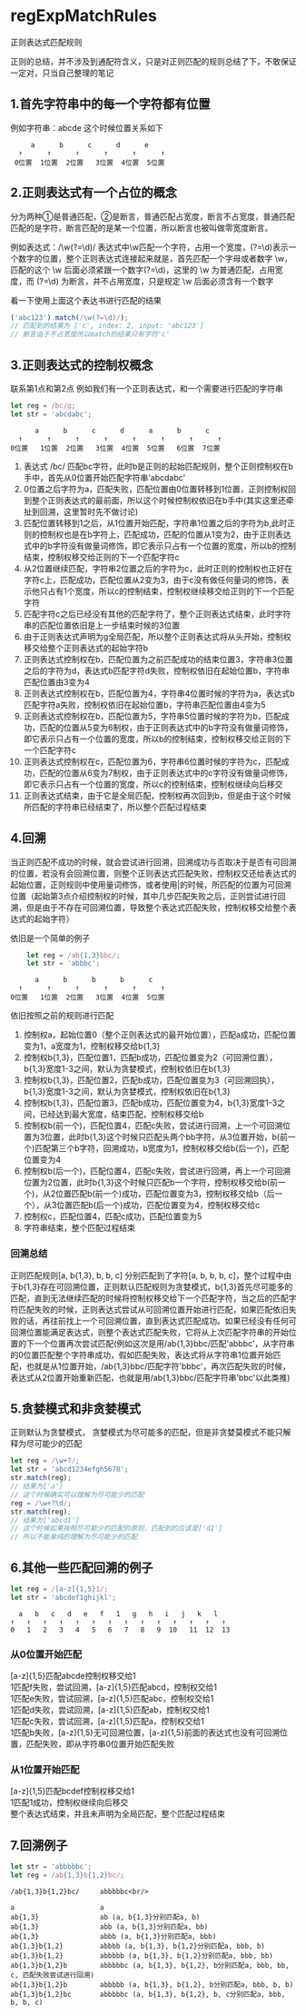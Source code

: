# regExpMatchRules
正则表达式匹配规则

正则的总结，并不涉及到通配符含义，只是对正则匹配的规则总结了下，不敢保证一定对，只当自己整理的笔记

## 1.首先字符串中的每一个字符都有位置

例如字符串：abcde
这个时候位置关系如下
```
     a      b      c      d      e
  ↑      ↑      ↑      ↑      ↑      ↑
 0位置  1位置  2位置   3位置  4位置  5位置
```

## 2.正则表达式有一个占位的概念

分为两种①是普通匹配，②是断言，普通匹配占宽度，断言不占宽度，普通匹配匹配的是字符，断言匹配的是某一个位置，所以断言也被叫做零宽度断言。

例如表达式：/\w(?=\d)/
表达式中\w匹配一个字符，占用一个宽度，(?=\d)表示一个数字的位置，整个正则表达式连接起来就是，首先匹配一个字母或者数字 \w，匹配的这个 \w 后面必须紧跟一个数字(?=\d)，这里的 \w 为普通匹配，占用宽度，而 (?=\d) 为断言，并不占用宽度，只是规定 \w 后面必须含有一个数字

看一下使用上面这个表达书进行匹配的结果
```javascript
('abc123').match(/\w(?=\d)/);
// 匹配到的结果为 ['c', index: 2, input: 'abc123']
// 断言由于不占宽度所以match的结果只有字符'c'
```

## 3.正则表达式的控制权概念

联系第1点和第2点
例如我们有一个正则表达式，和一个需要进行匹配的字符串
```javascript
let reg = /bc/g;
let str = 'abcdabc';
```
```
      a      b      c      d      a      b      c
  ↑      ↑      ↑      ↑      ↑      ↑      ↑      ↑
0位置   1位置  2位置   3位置  4位置  5位置   6位置  7位置
```

1) 表达式 /bc/ 匹配bc字符，此时b是正则的起始匹配规则，整个正则控制权在b手中，首先从0位置开始匹配字符串'abcdabc'<br/>
2) 0位置之后字符为a，匹配失败，匹配位置由0位置转移到1位置，正则控制权回到整个正则表达式的最前面，所以这个时候控制权依旧在b手中(其实这里还牵扯到回溯，这里暂时先不做讨论)<br/>
3) 匹配位置转移到1之后，从1位置开始匹配，字符串1位置之后的字符为b,此时正则的控制权也是在b字符上，匹配成功，匹配的位置从1变为2，由于正则表达式中的b字符没有做量词修饰，即它表示只占有一个位置的宽度，所以b的控制结束，控制权移交给正则的下一个匹配字符c<br/>
4) 从2位置继续匹配，字符串2位置之后的字符为c，此时正则的控制权也正好在字符c上，匹配成功，匹配位置从2变为3，由于c没有做任何量词的修饰，表示他只占有1个宽度，所以c的控制结束，控制权继续移交给正则的下一个匹配字符<br/>
5) 匹配字符c之后已经没有其他的匹配字符了，整个正则表达式结束，此时字符串的匹配位置依旧是上一步结束时候的3位置<br/>
6) 由于正则表达式声明为g全局匹配，所以整个正则表达式将从头开始，控制权移交给整个正则表达式的起始字符b<br/>
7) 正则表达式控制权在b，匹配位置为之前匹配成功的结束位置3，字符串3位置之后的字符为d，表达式b匹配字符d失败，控制权依旧在起始位置b，字符串匹配位置由3变为4<br/>
8) 正则表达式控制权在b，匹配位置为4，字符串4位置时候的字符为a，表达式b匹配字符a失败，控制权依旧在起始位置b，字符串匹配位置由4变为5<br/>
9) 正则表达式控制权在b，匹配位置为5，字符串5位置时候的字符为b，匹配成功，匹配的位置从5变为6制权，由于正则表达式中的b字符没有做量词修饰，即它表示只占有一个位置的宽度，所以b的控制结束，控制权移交给正则的下一个匹配字符c<br/>
10) 正则表达式控制权在c，匹配位置为6，字符串6位置时候的字符为c，匹配成功，匹配的位置从6变为7制权，由于正则表达式中的c字符没有做量词修饰，即它表示只占有一个位置的宽度，所以c的控制结束，控制权继续向后移交<br/>
11) 正则表达式结束，由于它是全局匹配，控制权再次回到b，但是由于这个时候所匹配的字符串已经结束了，所以整个匹配过程结束

## 4.回溯

当正则匹配不成功的时候，就会尝试进行回溯，回溯成功与否取决于是否有可回溯的位置，若没有会回溯位置，则整个正则表达式匹配失败，控制权交还给表达式的起始位置，正则规则中使用量词修饰，或者使用|的时候，所匹配的位置为可回溯位置（起始第3点介绍控制权的时候，其中几步匹配失败之后，正则尝试进行回溯，但是由于不存在可回溯位置，导致整个表达式匹配失败，控制权移交给整个表达式的起始字符）

依旧是一个简单的例子

```javascript
	let reg = /ab{1,3}bbc/;
	let str = 'abbbc';
```
```
      a      b      b      b      c
  ↑      ↑      ↑      ↑      ↑      ↑
0位置   1位置  2位置   3位置  4位置  5位置
```
依旧按照之前的规则进行匹配
1) 控制权a，起始位置0（整个正则表达式的最开始位置），匹配a成功，匹配位置变为1，a宽度为1，控制权移交给b{1,3}<br/>
2) 控制权b{1,3}，匹配位置1，匹配b成功，匹配位置变为2（可回溯位置），b{1,3}宽度1-3之间，默认为贪婪模式，控制权依旧在b{1,3}<br/>
3) 控制权b{1,3}，匹配位置2，匹配b成功，匹配位置变为3（可回溯回执），b{1,3}宽度1-3之间，默认为贪婪模式，控制权依旧在b{1,3}<br/>
4) 控制权b{1,3}，匹配位置3，匹配b成功，匹配位置变为4，b{1,3}宽度1-3之间，已经达到最大宽度，结束匹配，控制权移交给b<br/>
5) 控制权b(前一个)，匹配位置4，匹配c失败，尝试进行回溯，上一个可回溯位置为3位置，此时b{1,3}这个时候只匹配头两个bb字符，从3位置开始，b(前一个)匹配第三个b字符，回溯成功，b宽度为1，控制权移交给b(后一个)，匹配位置变为4
6) 控制权b(后一个)，匹配位置4，匹配c失败，尝试进行回溯，再上一个可回溯位置为2位置，此时b{1,3}这个时候只匹配b一个字符，控制权移交给b(前一个)，从2位置匹配b(前一个)成功，匹配位置变为3，控制权移交给b（后一个），从3位置匹配b(后一个)成功，匹配位置变为4，控制权移交给c
7) 控制权c，匹配位置4，匹配c成功，匹配位置变为5
8) 字符串结束，整个匹配过程结束

### 回溯总结

正则匹配规则[a, b{1,3}, b, b, c] 分别匹配到了字符[a, b, b, b, c]，整个过程中由于b{1,3}存在可回溯位置，正则默认匹配规则为贪婪模式，b{1,3}首先尽可能多的匹配，直到无法继续匹配的时候将控制权移交给下一个匹配字符，当之后的匹配字符匹配失败的时候，正则表达式尝试从可回溯位置开始进行匹配，如果匹配依旧失败的话，再往前找上一个可回溯位置，直到表达式匹配成功。如果已经没有任何可回溯位置能满足表达式，则整个表达式匹配失败，它将从上次匹配字符串的开始位置的下一个位置再次尝试匹配(例如这次是用/ab{1,3}bbc/匹配'abbbc'，从字符串的0位置匹配整个字符串成功，假如匹配失败，表达式将从字符串1位置开始匹配，也就是从1位置开始，/ab{1,3}bbc/匹配字符'bbbc'，再次匹配失败的时候，表达式从2位置开始重新匹配，也就是用/ab{1,3}bbc/匹配字符串'bbc'以此类推)

## 5.贪婪模式和非贪婪模式

正则默认为贪婪模式，
贪婪模式为尽可能多的匹配，但是非贪婪莫模式不能只解释为尽可能少的匹配
```javascript
let reg = /\w+?/;
let str = 'abcd1234efgh5678';
str.match(reg);
// 结果为['a']
// 这个时候确实可以理解为尽可能少的匹配
reg = /\w+?\d/;
str.match(reg);
// 结果为['abcd1']
// 这个时候如果按照尽可能少的匹配的原则，匹配到的应该是['d1']
// 所以不能单纯的理解为尽可能少的匹配
```

## 6.其他一些匹配回溯的例子
```javascript
let reg = /[a-z]{1,5}1/;
let str = 'abcdef1ghijkl';
```
```
  a   b   c   d   e   f   1   g   h   i   j   k   l
↑   ↑   ↑   ↑   ↑   ↑   ↑   ↑   ↑   ↑   ↑   ↑   ↑   ↑
0   1   2   3   4   5   6   7   8   9  10   11  12  13
```
### 从0位置开始匹配
[a-z]{1,5}匹配abcde控制权移交给1<br/>
1匹配f失败，尝试回溯，[a-z]{1,5}匹配abcd，控制权交给1<br/>
1匹配e失败，尝试回溯，[a-z]{1,5}匹配abc，控制权交给1<br/>
1匹配d失败，尝试回溯，[a-z]{1,5}匹配ab，控制权交给1<br/>
1匹配c失败，尝试回溯，[a-z]{1,5}匹配a，控制权交给1<br/>
1匹配b失败，[a-z]{1,5}无可回溯位置，[a-z]{1,5}前面的表达式也没有可回溯位置，匹配失败，即从字符串0位置开始匹配失败<br/>

### 从1位置开始匹配
[a-z]{1,5}匹配bcdef控制权移交给1<br/>
1匹配1成功，控制权继续向后移交<br/>
整个表达式结束，并且未声明为全局匹配，整个匹配过程结束<br/>

## 7.回溯例子
```javascript
let str = 'abbbbbc';
let reg = /ab{1,3}b{1,2}bc/;
```
```
/ab{1,3}b{1,2}bc/     abbbbbc<br/>

a                     a
ab{1,3}               ab (a, b{1,3}分别匹配a, b)
ab{1,3}               abb (a, b{1,3}分别匹配a, bb)
ab{1,3}               abbb (a, b{1,3}分别匹配a, bbb)
ab{1,3}b{1,2}         abbbb (a, b{1,3}, b{1,2}分别匹配a, bbb, b)
ab{1,3}b{1,2}         abbbbb (a, b{1,3}, b{1,2}分别匹配a, bbb, bb)
ab{1,3}b{1,2}b        abbbbbc (a, b{1,3}, b{1,2}, b分别匹配a, bbb, bb, c, 匹配失败尝试进行回溯)
ab{1,3}b{1,2}b        abbbbb (a, b{1,3}, b{1,2}, b分别匹配a, bbb, b, b)
ab{1,3}b{1,2}bc       abbbbbc (a, b{1,3}, b{1,2}, b, c分别匹配a, bbb, b, b, c)
```
